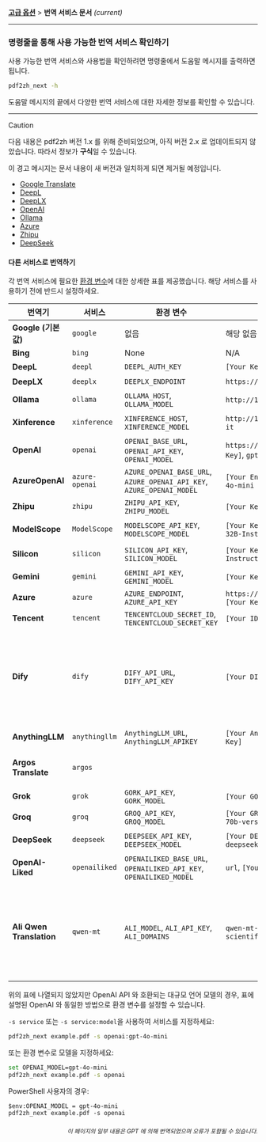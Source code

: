 [**고급 옵션**](./introduction.md) > **번역 서비스 문서** _(current)_

---

### 명령줄을 통해 사용 가능한 번역 서비스 확인하기

사용 가능한 번역 서비스와 사용법을 확인하려면 명령줄에서 도움말 메시지를 출력하면 됩니다.

```bash
pdf2zh_next -h
```

도움말 메시지의 끝에서 다양한 번역 서비스에 대한 자세한 정보를 확인할 수 있습니다.

---

> [!CAUTION]
> 다음 내용은 pdf2zh 버전 1.x 를 위해 준비되었으며, 아직 버전 2.x 로 업데이트되지 않았습니다. 따라서 정보가 **구식**일 수 있습니다.
>
> 이 경고 메시지는 문서 내용이 새 버전과 일치하게 되면 제거될 예정입니다.

* [Google Translate](https://cloud.google.com/translate/docs)
* [DeepL](https://developers.deepl.com/docs/api-reference/translate)
* [DeepLX](https://github.com/OwO-Network/DeepLX)
* [OpenAI](https://platform.openai.com/docs/api-reference/introduction)
* [Ollama](https://github.com/ollama/ollama/blob/main/docs/api.md)
* [Azure](https://learn.microsoft.com/en-us/azure/ai-services/translator/)
* [Zhipu](https://bigmodel.cn/)
* [DeepSeek](https://api-docs.deepseek.com/)

#### 다른 서비스로 번역하기

각 번역 서비스에 필요한 [환경 변수](https://chatgpt.com/share/6734a83d-9d48-800e-8a46-f57ca6e8bcb4)에 대한 상세한 표를 제공했습니다. 해당 서비스를 사용하기 전에 반드시 설정하세요.

| **번역기**           | **서비스**     | **환경 변수**                                                         | **기본값**                                               | **참고 사항**                                                                                                                                                                                                              |
| -------------------- | -------------- | --------------------------------------------------------------------- | -------------------------------------------------------- | -------------------------------------------------------------------------------------------------------------------------------------------------------------------------------------------------------------------------- |
| **Google (기본값)**  | `google`       | 없음                                                                  | 해당 없음                                               | 없음                                                                                                                                                                                                                       |
| **Bing**             | `bing`         | None                                                                  | N/A                                                      | None                                                                                                                                                                                                                       |
| **DeepL**            | `deepl`        | `DEEPL_AUTH_KEY`                                                      | `[Your Key]`                                             | [DeepL](https://support.deepl.com/hc/en-us/articles/360020695820-API-Key-for-DeepL-s-API) 참조                                                                                                                              |
| **DeepLX**           | `deeplx`       | `DEEPLX_ENDPOINT`                                                     | `https://api.deepl.com/translate`                        | [DeepLX](https://github.com/OwO-Network/DeepLX) 참조                                                                                                                                                                        |
| **Ollama**           | `ollama`       | `OLLAMA_HOST`, `OLLAMA_MODEL`                                         | `http://127.0.0.1:11434`, `gemma2`                       | [Ollama](https://github.com/ollama/ollama) 참조                                                                                                                                                                             |
| **Xinference**       | `xinference`   | `XINFERENCE_HOST`, `XINFERENCE_MODEL`                                 | `http://127.0.0.1:9997`, `gemma-2-it`                    | [Xinference](https://github.com/xorbitsai/inference) 참조                                                                                                                                                                   |
| **OpenAI**           | `openai`       | `OPENAI_BASE_URL`, `OPENAI_API_KEY`, `OPENAI_MODEL`                   | `https://api.openai.com/v1`, `[Your Key]`, `gpt-4o-mini` | [OpenAI](https://platform.openai.com/docs/overview) 참조                                                                                                                                                                    |
| **AzureOpenAI**      | `azure-openai` | `AZURE_OPENAI_BASE_URL`, `AZURE_OPENAI_API_KEY`, `AZURE_OPENAI_MODEL` | `[Your Endpoint]`, `[Your Key]`, `gpt-4o-mini`           | [Azure OpenAI](https://learn.microsoft.com/zh-cn/azure/ai-services/openai/chatgpt-quickstart?tabs=command-line%2Cjavascript-keyless%2Ctypescript-keyless%2Cpython&pivots=programming-language-python) 참조                  |
| **Zhipu**            | `zhipu`        | `ZHIPU_API_KEY`, `ZHIPU_MODEL`                                        | `[Your Key]`, `glm-4-flash`                              | [Zhipu](https://open.bigmodel.cn/dev/api/thirdparty-frame/openai-sdk) 참조                                                                                                                                                  |
| **ModelScope**       | `ModelScope`   | `MODELSCOPE_API_KEY`, `MODELSCOPE_MODEL`                              | `[Your Key]`, `Qwen/Qwen2.5-Coder-32B-Instruct`          | [ModelScope](https://www.modelscope.cn/docs/model-service/API-Inference/intro) 참조                                                                                                                                         |
| **Silicon**          | `silicon`      | `SILICON_API_KEY`, `SILICON_MODEL`                                    | `[Your Key]`, `Qwen/Qwen2.5-7B-Instruct`                 | [SiliconCloud](https://docs.siliconflow.cn/quickstart) 문서 참조                                                                                                                                                                 |
| **Gemini**           | `gemini`       | `GEMINI_API_KEY`, `GEMINI_MODEL`                                      | `[Your Key]`, `gemini-1.5-flash`                         | [Gemini](https://ai.google.dev/gemini-api/docs/openai) 참조                                                                                                                                                                 |
| **Azure**            | `azure`        | `AZURE_ENDPOINT`, `AZURE_API_KEY`                                     | `https://api.translator.azure.cn`, `[Your Key]`          | [Azure](https://docs.azure.cn/en-us/ai-services/translator/text-translation-overview) 참조                                                                                                                                  |
| **Tencent**          | `tencent`      | `TENCENTCLOUD_SECRET_ID`, `TENCENTCLOUD_SECRET_KEY`                   | `[Your ID]`, `[Your Key]`                                | [Tencent](https://www.tencentcloud.com/products/tmt?from_qcintl=122110104) 참조                                                                                                                                             |
| **Dify**             | `dify`         | `DIFY_API_URL`, `DIFY_API_KEY`                                        | `[Your DIFY URL]`, `[Your Key]`                          | [Dify](https://github.com/langgenius/dify) 참조, Dify 의 워크플로우 입력에서 lang_out, lang_in, text 세 가지 변수를 정의해야 합니다.                                                                                  |
| **AnythingLLM**      | `anythingllm`  | `AnythingLLM_URL`, `AnythingLLM_APIKEY`                               | `[Your AnythingLLM URL]`, `[Your Key]`                   | [anything-llm](https://github.com/Mintplex-Labs/anything-llm) 참조                                                                                                                                                          |
| **Argos Translate**  | `argos`        |                                                                       |                                                          | [argos-translate](https://github.com/argosopentech/argos-translate) 참조                                                                                                                                                    |
| **Grok**             | `grok`         | `GORK_API_KEY`, `GORK_MODEL`                                          | `[Your GORK_API_KEY]`, `grok-2-1212`                     | [Grok](https://docs.x.ai/docs/overview) 참조                                                                                                                                                                                |
| **Groq**             | `groq`         | `GROQ_API_KEY`, `GROQ_MODEL`                                          | `[Your GROQ_API_KEY]`, `llama-3-3-70b-versatile`         | [Groq](https://console.groq.com/docs/models) 참조                                                                                                                                                                           |
| **DeepSeek**         | `deepseek`     | `DEEPSEEK_API_KEY`, `DEEPSEEK_MODEL`                                  | `[Your DEEPSEEK_API_KEY]`, `deepseek-chat`               | [DeepSeek](https://www.deepseek.com/) 참조                                                                                                                                                                                  |
| **OpenAI-Liked**     | `openailiked`  | `OPENAILIKED_BASE_URL`, `OPENAILIKED_API_KEY`, `OPENAILIKED_MODEL`    | `url`, `[Your Key]`, `model name`                        | None                                                                                                                                                                                                                       |
| **Ali Qwen Translation** | `qwen-mt`  | `ALI_MODEL`, `ALI_API_KEY`, `ALI_DOMAINS`                             | `qwen-mt-turbo`, `[Your Key]`, `scientific paper`        | 번체 중국어는 아직 지원되지 않으며, 간체 중국어로 번역됩니다. 자세한 내용은 [Qwen MT](https://bailian.console.aliyun.com/?spm=5176.28197581.0.0.72e329a4HRxe99#/model-market/detail/qwen-mt-turbo) 참조 |

위의 표에 나열되지 않았지만 OpenAI API 와 호환되는 대규모 언어 모델의 경우, 표에 설명된 OpenAI 와 동일한 방법으로 환경 변수를 설정할 수 있습니다.

`-s service` 또는 `-s service:model`을 사용하여 서비스를 지정하세요:

```bash
pdf2zh_next example.pdf -s openai:gpt-4o-mini
```

또는 환경 변수로 모델을 지정하세요:

```bash
set OPENAI_MODEL=gpt-4o-mini
pdf2zh_next example.pdf -s openai
```

PowerShell 사용자의 경우:

```shell
$env:OPENAI_MODEL = gpt-4o-mini
pdf2zh_next example.pdf -s openai
```

<div align="right"> 
<h6><small>이 페이지의 일부 내용은 GPT 에 의해 번역되었으며 오류가 포함될 수 있습니다.</small></h6>